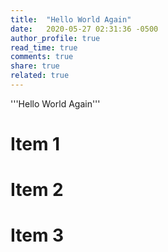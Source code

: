 ```yaml
---
title:  "Hello World Again"
date:   2020-05-27 02:31:36 -0500
author_profile: true
read_time: true
comments: true
share: true
related: true
---
```


'''Hello World Again'''

# Item 1
# Item 2
# Item 3